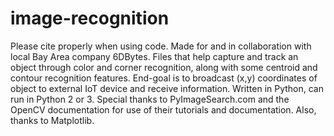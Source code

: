 # image-recognition
Please cite properly when using code.
Made for and in collaboration with local Bay Area company 6DBytes.
Files that help capture and track an object through color and corner recognition, along with some centroid and contour recognition features. End-goal is to broadcast (x,y) coordinates of object to external IoT device and receive information. 
Written in Python, can run in Python 2 or 3. 
Special thanks to PyImageSearch.com and the OpenCV documentation for use of their tutorials and documentation. Also, thanks to Matplotlib. 
